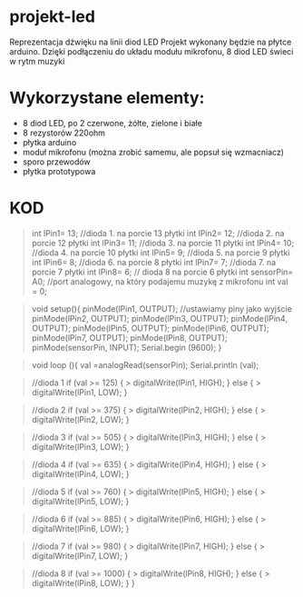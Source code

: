 # projekt-led
Reprezentacja dźwięku na linii diod LED
Projekt wykonany będzie na płytce arduino.
Dzięki podłączeniu do układu modułu mikrofonu, 8 diod LED świeci w rytm muzyki
# Wykorzystane elementy:
* 8 diod LED, po 2 czerwone, żółte, zielone i białe
* 8 rezystorów 220ohm
* płytka arduino
* moduł mikrofonu (można zrobić samemu, ale popsuł się wzmacniacz)
* sporo przewodów
* płytka prototypowa

# KOD
> int lPin1= 13; //dioda 1. na porcie 13 płytki
> int lPin2= 12; //dioda 2. na porcie 12 płytki
> int lPin3= 11; //dioda 3. na porcie 11 płytki
> int lPin4= 10; //dioda 4. na porcie 10 płytki
> int lPin5= 9; //dioda 5. na porcie 9 płytki
> int lPin6= 8; //dioda 6. na porcie 8 płytki
> int lPin7= 7; //dioda 7. na porcie 7 płytki
> int lPin8= 6; // dioda 8 na porcie 6 płytki
> int sensorPin= A0; //port analogowy, na który podajemu muzykę z mikrofonu
> int val = 0;

> void setup(){
  > pinMode(lPin1, OUTPUT); //ustawiamy piny jako wyjście
  > pinMode(lPin2, OUTPUT);
  > pinMode(lPin3, OUTPUT);
  > pinMode(lPin4, OUTPUT);
  > pinMode(lPin5, OUTPUT);
  > pinMode(lPin6, OUTPUT);
  > pinMode(lPin7, OUTPUT);
  > pinMode(lPin8, OUTPUT);
  > pinMode(sensorPin, INPUT); 
  > Serial.begin (9600);
> }
  
> void loop (){
  > val =analogRead(sensorPin);
  > Serial.println (val);
  
  
  > //dioda  1
  > if (val >= 125) {
    > digitalWrite(lPin1, HIGH); 
  > }
  > else {
    > digitalWrite(lPin1, LOW);
  > }

  > //dioda 2
   > if (val >= 375) {
    > digitalWrite(lPin2, HIGH);
  > }
  > else {
    > digitalWrite(lPin2, LOW);
  > }

   > //dioda 3
   > if (val >= 505) {
    > digitalWrite(lPin3, HIGH);
  > }
  > else {
    > digitalWrite(lPin3, LOW);
  > }

  > //dioda 4
  > if (val >= 635) {
    > digitalWrite(lPin4, HIGH);
  > }
  > else {
    > digitalWrite(lPin4, LOW);
  > }

  > //dioda 5
  > if (val >= 760) {
    > digitalWrite(lPin5, HIGH);
  > }
  >  else {
    > digitalWrite(lPin5, LOW);
  > }

  > //dioda 6
  > if (val >= 885) {
    > digitalWrite(lPin6, HIGH);
  > }
  > else {
    > digitalWrite(lPin6, LOW);
  > }

  > //dioda 7
  > if (val >= 980) {
    > digitalWrite(lPin7, HIGH);
  > }
  > else {
    > digitalWrite(lPin7, LOW);
  > }

  > //dioda 8
  > if (val >= 1000) {
    > digitalWrite(lPin8, HIGH);
  > }
  > else {
    > digitalWrite(lPin8, LOW);
  > }
> }
